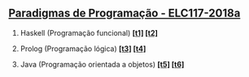 ## [Paradigmas de Programação - ELC117-2018a](https://github.com/AndreaInfUFSM/elc117-2018a)

1. Haskell (Programação funcional) **[[t1]](https://github.com/Rafael-v/paradigmasdeprogramacao/tree/master/t1) [[t2]](https://github.com/Rafael-v/paradigmasdeprogramacao/tree/master/t2)**

2. Prolog (Programação lógica) **[[t3]](https://github.com/Rafael-v/paradigmasdeprogramacao/tree/master/t3) [[t4]](https://github.com/Rafael-v/paradigmasdeprogramacao/tree/master/t4)**

3. Java (Programação orientada a objetos) **[[t5]](https://github.com/Rafael-v/paradigmasdeprogramacao/tree/master/t5) [[t6]](https://github.com/Rafael-v/paradigmasdeprogramacao/tree/master/t6)**
